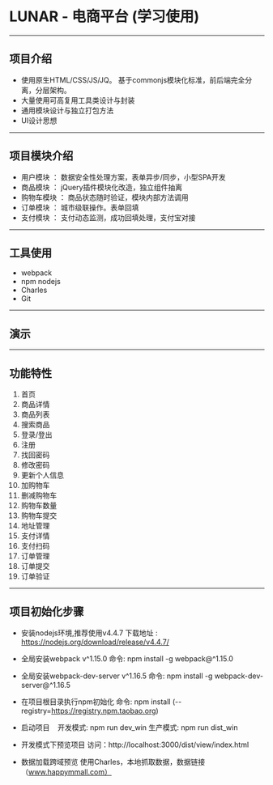 # LUNAR - 电商平台 (学习使用)


---
## 项目介绍
* 使用原生HTML/CSS/JS/JQ。 基于commonjs模块化标准，前后端完全分离，分层架构。
* 大量使用可高复用工具类设计与封装
* 通用模块设计与独立打包方法
* UI设计思想

---
## 项目模块介绍
* 用户模块 ： 数据安全性处理方案，表单异步/同步，小型SPA开发
* 商品模块 ： jQuery插件模块化改造，独立组件抽离
* 购物车模块 ： 商品状态随时验证，模块内部方法调用
* 订单模块 ： 城市级联操作。表单回填
* 支付模块 ： 支付动态监测，成功回填处理，支付宝对接

---
## 工具使用
* webpack 
* npm nodejs 
* Charles
* Git

---

## 演示

---


## 功能特性

1. 首页
2. 商品详情
3. 商品列表
4. 搜索商品
5. 登录/登出
6. 注册
7. 找回密码
8. 修改密码
9. 更新个人信息
10. 加购物车
11. 删减购物车
12. 购物车数量
13. 购物车提交
14. 地址管理
15. 支付详情
16. 支付扫码
17. 订单管理
18. 订单提交
19. 订单验证


---

## 项目初始化步骤

* 安装nodejs环境,推荐使用v4.4.7
    下载地址 : https://nodejs.org/download/release/v4.4.7/

* 全局安装webpack v^1.15.0
    命令: npm install -g webpack@^1.15.0

* 全局安装webpack-dev-server v^1.16.5
    命令: npm install -g webpack-dev-server@^1.16.5

* 在项目根目录执行npm初始化
    命令: npm install (--registry=https://registry.npm.taobao.org)

* 启动项目
    开发模式: npm run dev_win
    生产模式: npm run dist_win

* 开发模式下预览项目
    访问：http://localhost:3000/dist/view/index.html
* 数据加载跨域预览
    使用Charles，本地抓取数据，数据链接（www.happymmall.com）
